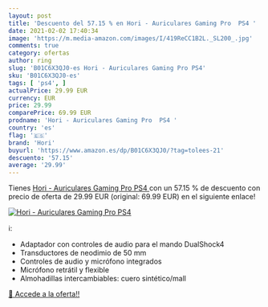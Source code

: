 ```yaml
---
layout: post
title: 'Descuento del 57.15 % en Hori - Auriculares Gaming Pro  PS4 '
date: 2021-02-02 17:40:34
image: 'https://m.media-amazon.com/images/I/419ReCC1B2L._SL200_.jpg'
comments: true
category: ofertas
author: ring
slug: 'B01C6X3QJ0-es Hori - Auriculares Gaming Pro PS4'
sku: 'B01C6X3QJ0-es'
tags: [ 'ps4', ]
actualPrice: 29.99 EUR
currency: EUR
price: 29.99
comparePrice: 69.99 EUR
prodname: 'Hori - Auriculares Gaming Pro  PS4 '
country: 'es'
flag: '🇪🇸'
brand: 'Hori'
buyurl: 'https://www.amazon.es/dp/B01C6X3QJ0/?tag=tolees-21'
descuento: '57.15'
average: '29.99'
---
```


Tienes [Hori - Auriculares Gaming Pro  PS4 ](https://www.amazon.es/dp/B01C6X3QJ0/?tag=tolees-21) con un 57.15 % de descuento con precio de oferta de 29.99 EUR (original: 69.99 EUR) en el siguiente enlace!

[![Hori - Auriculares Gaming Pro  PS4 ](https://m.media-amazon.com/images/I/419ReCC1B2L._SL200_.jpg)](https://www.amazon.es/dp/B01C6X3QJ0/?tag=tolees-21)

ℹ️:

- Adaptador con controles de audio para el mando DualShock4
- Transductores de neodimio de 50 mm
- Controles de audio y micrófono integrados
- Micrófono retrátil y flexible
- Almohadillas intercambiables: cuero sintético/mall

[🛒 Accede a la oferta!!](https://www.amazon.es/dp/B01C6X3QJ0/?tag=tolees-21)
